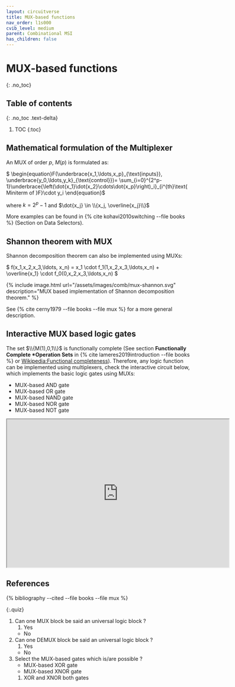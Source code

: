 ```yaml
---
layout: circuitverse
title: MUX-based functions
nav_order: l1s000
cvib_level: medium
parent: Combinational MSI
has_children: false
---
```



# MUX-based functions
{: .no_toc}


## Table of contents
{: .no_toc .text-delta}

1. TOC
{:toc}


## Mathematical formulation of the Multiplexer

An MUX of order $p$, $M(p)$ is formulated as:

$ \begin{equation}F(\underbrace{x_1,\ldots,x_p}\_{\text{inputs}}, \underbrace{y_0,\ldots,y_k}\_{\text{control}})= \sum\_{i=0}^{2^p-1}\underbrace{\left(\dot{x_1}\dot{x_2}\cdots\dot{x_p}\right)_i}\_{i^{th}\text{ Miniterm of }F}\cdot y_i \end{equation}$

where $k=2^p-1$ and $\dot{x_j} \in \\{x_j, \overline{x_j}\\}$

More examples can be found in {% cite kohavi2010switching --file books %} (Section on Data Selectors).


## Shannon theorem with MUX

Shannon decomposition theorem can also be implemented using MUXs:

$ f(x_1,x_2,x_3,\ldots, x_n) = x_1 \cdot f_1(1,x_2,x_3,\ldots,x_n) + \overline{x_1} \cdot f_0(0,x_2,x_3,\ldots,x_n) $

{% include image.html url="/assets/images/comb/mux-shannon.svg" description="MUX based implementation of Shannon decomposition theorem." %}

See {% cite cerny1979 --file books --file mux %} for a more general description.


## Interactive MUX based logic gates

The set $\\{M(1),0,1\\}$ is functionally complete (See section **Functionally Complete \*Operation Sets** in {% cite lameres2019introduction --file books %} or [Wikipedia:Functional completeness](https://en.wikipedia.org/w/index.php?title=Functional_completeness&oldid=986190082)). Therefore, any logic function can be implemented using multiplexers, check the interactive circuit below, which implements the basic logic gates using MUXs:

-   MUX-based AND gate
-   MUX-based OR gate
-   MUX-based NAND gate
-   MUX-based NOR gate
-   MUX-based NOT gate

<iframe width="600px" height="400px"
	src="https://circuitverse.org/simulator/embed/mux-based-not-gate"
	id="projectPreview" scrolling="no"
	title="MUX-based NOT gate"
	webkitAllowFullScreen mozAllowFullScreen allowFullScreen>
</iframe>


## References

{% bibliography --cited --file books --file mux %}

{:.quiz}

  1. Can one MUX block be said an universal logic block ?
     1. Yes
     * No
  2. Can one DEMUX block be said an universal logic block ?
     1. Yes
     * No
  3. Select the MUX-based gates which is/are possible ?
     * MUX-based XOR gate
     * MUX-based XNOR gate
	 1. XOR and XNOR both gates
